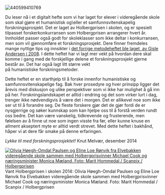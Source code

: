 ![440599410769][1]

Du leser nå i et digitalt hefte som vi har laget for elever i videregående skole som skal gjøre et humanistisk og\eller et samfunnsvitenskapelig forskningsprosjekt. Det er laget av Holbergprisen i skolen, og er spesielt tilpasset forskerkonkurransen som Holbergprisen arrangerer hvert år. Innholdet passer også godt for skoleklasser som ikke deltar i konkurransen, men som vil gjennomføre et forskningsprosjekt. Dere finner fremdeles mange nyttige tips og innsikter i [det forrige metodeheftet ble laget  av Gisle Andersen i 2008][2]. I dette heftet har vi lagt mer vekt på hvordan dere skal komme i gang med de forskjellige delene et forskningsprosjekt gjerne består av. Det har også lagt litt større vekt på humanistiske forskningsmetoder.

Dette heftet er en starthjelp til å forske innenfor humanistiske og samfunnsvitenskapelige fag. Bak hver prosedyre og hver prinsipp ligger det årevis med diskusjon og ulike perspektiver som vi ikke har mulighet å gå inn på her. Forskningslandskapet er alltid i endring og det som virker lurt i dag, trenger ikke nødvendigvis å være det i morgen. Det er allikevel noe som ikke ser ut til å forandre seg. De fleste forskere gjør det de gjør fordi de er nysgjerrige og søker kunnskap som kan hjelpe oss til å forstå verden rundt oss bedre. Det kan være vanskelig, tidkrevende og frusterende, men følelsen av å finne ut noe som ingen visste fra før, eller kunne knuse en allment akseptert myte er alltid verdt strevet. Med dette heftet i bakhånd, håper vi at dere får smake på denne erfaringen.

_Lykke til med forskningsprosjektet!_ Knut Melvær, desember 2014

[![Olivia Høegh-Omdal Paulsen og Eline Loe Rønvik fra Elvebakken videregående skole sammen med Holbergprisvinner Michael Cook og næringsminister Monica Mæland. Foto: Marit Hommedal / Scanpix / Holbergprisen][3]][4] Vant Holbergprisen i skolen 2014: Olivia Høegh-Omdal Paulsen og Eline Loe Rønvik fra Elvebakken videregående skole sammen med Holbergprisvinner Michael Cook og næringsminister Monica Mæland. Foto: Marit Hommedal / Scanpix / Holbergprisen

   [1]: http://jekyll-hyde.no/holberg/wp-content/uploads/2014/12/440599410769.png
   [2]: http://www.holbergprisen.no/images/materiell/2008_skole_elevkompendium.pdf (Metodehefte for Holbergprisen i skolen)
   [3]: http://jekyll-hyde.no/holberg/wp-content/uploads/2015/01/443018826210-1024x676.jpeg
   [4]: http://www.holbergprisen.no/holbergprisen-i-skolen/vinner-2014
